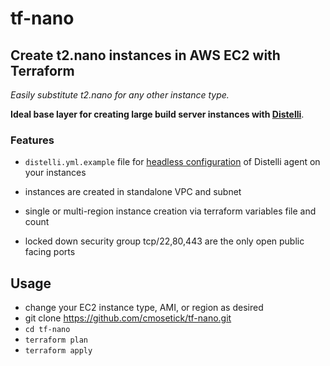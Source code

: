 tf-nano
=======

## Create t2.nano instances in AWS EC2 with Terraform

_Easily substitute t2.nano for any other instance type._

**Ideal base layer for creating large build server instances with [Distelli](https://www.distelli.com/)**.

### Features
- `distelli.yml.example` file for [headless configuration](https://www.distelli.com/docs/agent/automated-install-of-the-distelli-agent)
of Distelli agent on your instances

- instances are created in standalone VPC and subnet

- single or multi-region instance creation via terraform variables file and count

- locked down security group tcp/22,80,443 are the only open public facing ports


## Usage
- change your EC2 instance type, AMI, or region as desired
- git clone https://github.com/cmosetick/tf-nano.git
- `cd tf-nano`
- `terraform plan`
- `terraform apply`
